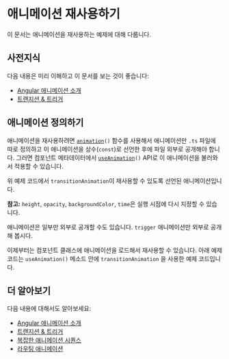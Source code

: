 <!--
# Reusable animations
-->
# 애니메이션 재사용하기

<!--
This topic provides some examples of how to create reusable animations.
-->
이 문서는 애니메이션을 재사용하는 예제에 대해 다룹니다.

<!--
## Prerequisites
-->
## 사전지식

<!--
Before continuing with this topic, you should be familiar with the following:

* [Introduction to Angular animations](guide/animations)
* [Transition and triggers](guide/transition-and-triggers)
-->
다음 내용은 미리 이해하고 이 문서를 보는 것이 좋습니다:

* [Angular 애니메이션 소개](guide/animations)
* [트랜지션 & 트리거](guide/transition-and-triggers)


<!--
## Creating reusable animations
-->
## 애니메이션 정의하기

<!--
To create a reusable animation, use the <code>[animation](api/animations/animation)()</code> function to define an animation in a separate `.ts` file and declare this animation definition as a `const` export variable. You can then import and reuse this animation in any of your application components using the <code>[useAnimation](api/animations/useAnimation)()</code> function.

<code-example path="animations/src/app/animations.1.ts" header="src/app/animations.ts" region="animation-const" language="typescript"></code-example>

In the preceding code snippet, `transitionAnimation` is made reusable by declaring it as an export variable.

<div class="alert is-helpful">

**Note:** The `height`, `opacity`, `backgroundColor`, and `time` inputs are replaced during runtime.
</div>

You can also export a part of an animation. For example, the following snippet exports the animation `trigger`.

<code-example path="animations/src/app/animations.1.ts" header="src/app/animations.1.ts" region="trigger-const" language="typescript"></code-example>

From this point, you can import reusable animation variables in your component class. For example, the following code snippet imports the `transitionAnimation` variable and uses it via the `useAnimation()` function.

<code-example path="animations/src/app/open-close.component.3.ts" header="src/app/open-close.component.ts" region="reusable" language="typescript"></code-example>
-->
애니메이션을 재사용하려면 <code>[animation](api/animations/animation)()</code> 함수를 사용해서 애니메이션만 `.ts` 파일에 따로 정의하고 이 애니메이션을 상수(`const`)로 선언한 후에 파일 외부로 공개해야 합니다.
그러면 컴포넌트 메타데이터에서 <code>[useAnimation](api/animations/useAnimation)()</code> API로 이 애니메이션을 불러와서 적용할 수 있습니다. 

<code-example path="animations/src/app/animations.1.ts" header="src/app/animations.ts" region="animation-const" language="typescript"></code-example>

위 예제 코드에서 `transitionAnimation`이 재사용할 수 있도록 선언된 애니메이션입니다.

<div class="alert is-helpful">

**참고:** `height`, `opacity`, `backgroundColor`, `time`은 실행 시점에 다시 지정할 수 있습니다.

</div>

애니메이션은 일부만 외부로 공개할 수도 있습니다.
`trigger` 애니메이션만 외부로 공개해 봅시다.

<code-example path="animations/src/app/animations.1.ts" header="src/app/animations.1.ts" region="trigger-const" language="typescript"></code-example>

이제부터는 컴포넌트 클래스에 애니메이션을 로드해서 재사용할 수 있습니다.
아래 예제 코드는 `useAnimation()` 메소드 안에 `transitionAnimation` 을 사용한 예제 코드입니다.

<code-example path="animations/src/app/open-close.component.3.ts" header="src/app/open-close.component.ts" region="reusable" language="typescript"></code-example>


<!--
## More on Angular animations
-->
## 더 알아보기

<!--
You might also be interested in the following:

* [Introduction to Angular animations](guide/animations)
* [Transition and triggers](guide/transition-and-triggers)
* [Complex animation Sequences](guide/complex-animation-sequences)
* [Route transition animations](guide/route-animations)
-->
다음 내용에 대해서도 알아보세요:

* [Angular 애니메이션 소개](guide/animations)
* [트랜지션 & 트리거](guide/transition-and-triggers)
* [복잡한 애니메이션 시퀀스](guide/complex-animation-sequences)
* [라우팅 애니메이션](guide/route-animations)